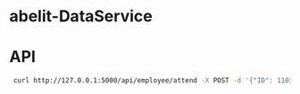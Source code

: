 # abelit-DataService

# API
```bash
 curl http://127.0.0.1:5000/api/employee/attend -X POST -d '{"ID": 110142, "Name": "陈英", "TP": 36.51, "Time": "2020-04-08"}' --header "Content-Type: application/json"
```